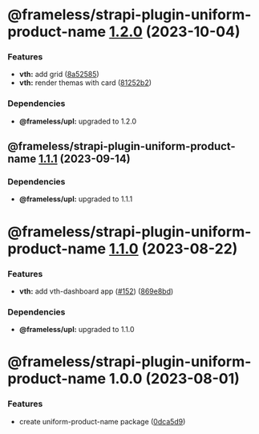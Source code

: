 # @frameless/strapi-plugin-uniform-product-name [1.2.0](https://github.com/frameless/strapi/compare/@frameless/strapi-plugin-uniform-product-name@1.1.1...@frameless/strapi-plugin-uniform-product-name@1.2.0) (2023-10-04)


### Features

* **vth:** add grid ([8a52585](https://github.com/frameless/strapi/commit/8a525854ae8292deb612bbf87df30420403c3616))
* **vth:** render themas with card ([81252b2](https://github.com/frameless/strapi/commit/81252b22670389e186695ac5c20c66849c578212))





### Dependencies

* **@frameless/upl:** upgraded to 1.2.0

## @frameless/strapi-plugin-uniform-product-name [1.1.1](https://github.com/frameless/strapi/compare/@frameless/strapi-plugin-uniform-product-name@1.1.0...@frameless/strapi-plugin-uniform-product-name@1.1.1) (2023-09-14)





### Dependencies

* **@frameless/upl:** upgraded to 1.1.1

# @frameless/strapi-plugin-uniform-product-name [1.1.0](https://github.com/frameless/strapi/compare/@frameless/strapi-plugin-uniform-product-name@1.0.0...@frameless/strapi-plugin-uniform-product-name@1.1.0) (2023-08-22)


### Features

* **vth:** add vth-dashboard app ([#152](https://github.com/frameless/strapi/issues/152)) ([869e8bd](https://github.com/frameless/strapi/commit/869e8bdd0457a3d748254a27ac6c617d5d36ab6c))





### Dependencies

* **@frameless/upl:** upgraded to 1.1.0

# @frameless/strapi-plugin-uniform-product-name 1.0.0 (2023-08-01)


### Features

* create uniform-product-name package ([0dca5d9](https://github.com/frameless/strapi/commit/0dca5d9cb8e15573bd9f53cae145a94ca7200f88))
